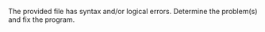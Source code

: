 The provided file has syntax and/or logical errors. Determine the problem(s) and fix the program.


